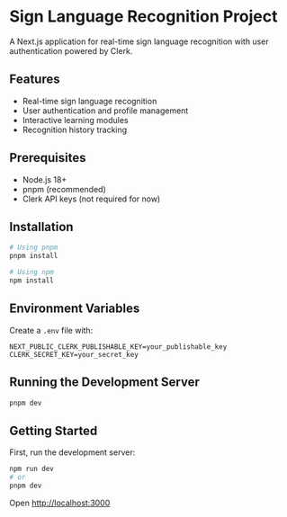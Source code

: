 # Sign Language Recognition Project

A Next.js application for real-time sign language recognition with user authentication powered by Clerk.

## Features

- Real-time sign language recognition
- User authentication and profile management
- Interactive learning modules
- Recognition history tracking

## Prerequisites

- Node.js 18+
- pnpm (recommended)
- Clerk API keys (not required for now)

## Installation

```bash
# Using pnpm
pnpm install

# Using npm
npm install
```

## Environment Variables

Create a `.env` file with:

```
NEXT_PUBLIC_CLERK_PUBLISHABLE_KEY=your_publishable_key
CLERK_SECRET_KEY=your_secret_key
```

## Running the Development Server

```bash
pnpm dev
```

## Getting Started

First, run the development server:

```bash
npm run dev
# or
pnpm dev
```

Open [http://localhost:3000](http://localhost:3000)
